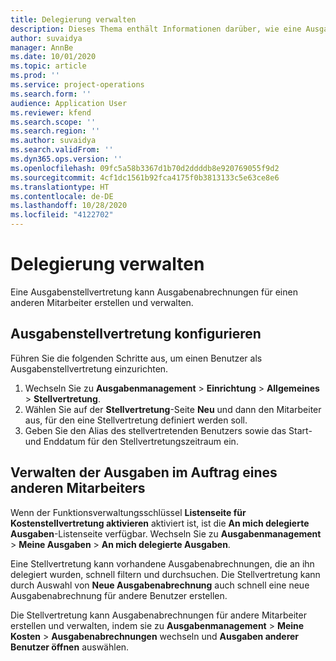 ```yaml
---
title: Delegierung verwalten
description: Dieses Thema enthält Informationen darüber, wie eine Ausgabenstellvertretung Ausgabenabrechnungen für einen anderen Mitarbeiter erstellen und verwalten kann.
author: suvaidya
manager: AnnBe
ms.date: 10/01/2020
ms.topic: article
ms.prod: ''
ms.service: project-operations
ms.search.form: ''
audience: Application User
ms.reviewer: kfend
ms.search.scope: ''
ms.search.region: ''
ms.author: suvaidya
ms.search.validFrom: ''
ms.dyn365.ops.version: ''
ms.openlocfilehash: 09fc5a58b3367d1b70d2ddddb8e920769055f9d2
ms.sourcegitcommit: 4cf1dc1561b92fca4175f0b3813133c5e63ce8e6
ms.translationtype: HT
ms.contentlocale: de-DE
ms.lasthandoff: 10/28/2020
ms.locfileid: "4122702"
---
```

# <a name="manage-delegation"></a>Delegierung verwalten
Eine Ausgabenstellvertretung kann Ausgabenabrechnungen für einen anderen Mitarbeiter erstellen und verwalten.

## <a name="configuring-expense-delegation"></a>Ausgabenstellvertretung konfigurieren

Führen Sie die folgenden Schritte aus, um einen Benutzer als Ausgabenstellvertretung einzurichten. 
1. Wechseln Sie zu **Ausgabenmanagement** > **Einrichtung** > **Allgemeines** > **Stellvertretung**. 
2. Wählen Sie auf der **Stellvertretung**-Seite **Neu** und dann den Mitarbeiter aus, für den eine Stellvertretung definiert werden soll. 
3. Geben Sie den Alias des stellvertretenden Benutzers sowie das Start- und Enddatum für den Stellvertretungszeitraum ein.

## <a name="manage-expenses-on-behalf-of-another-employee"></a>Verwalten der Ausgaben im Auftrag eines anderen Mitarbeiters

Wenn der Funktionsverwaltungsschlüssel **Listenseite für Kostenstellvertretung aktivieren** aktiviert ist, ist die **An mich delegierte Ausgaben**-Listenseite verfügbar. Wechseln Sie zu **Ausgabenmanagement** > **Meine Ausgaben** > **An mich delegierte Ausgaben**.

Eine Stellvertretung kann vorhandene Ausgabenabrechnungen, die an ihn delegiert wurden, schnell filtern und durchsuchen. Die Stellvertretung kann durch Auswahl von **Neue Ausgabenabrechnung** auch schnell eine neue Ausgabenabrechnung für andere Benutzer erstellen.

Die Stellvertretung kann Ausgabenabrechnungen für andere Mitarbeiter erstellen und verwalten, indem sie zu **Ausgabenmanagement** > **Meine Kosten** > **Ausgabenabrechnungen** wechseln und **Ausgaben anderer Benutzer öffnen** auswählen.
